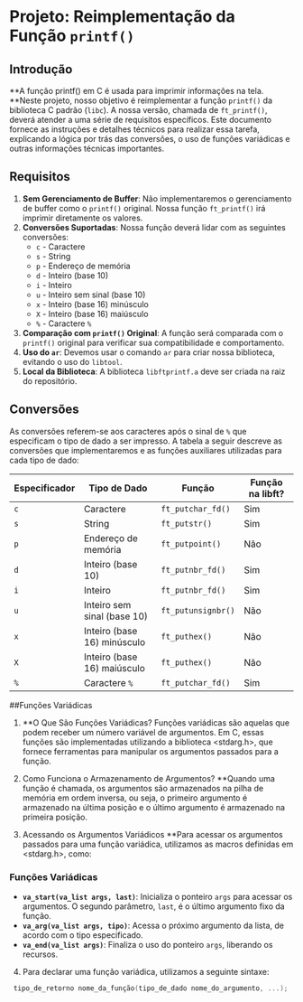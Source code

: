 # Projeto: Reimplementação da Função `printf()`

## Introdução
**A função printf() em C é usada para imprimir informações na tela.
**Neste projeto, nosso objetivo é reimplementar a função `printf()` da biblioteca C padrão (`libc`). A nossa versão, chamada de `ft_printf()`, deverá atender a uma série de requisitos específicos. Este documento fornece as instruções e detalhes técnicos para realizar essa tarefa, explicando a lógica por trás das conversões, o uso de funções variádicas e outras informações técnicas importantes.

## Requisitos
1. **Sem Gerenciamento de Buffer**: Não implementaremos o gerenciamento de buffer como o `printf()` original. Nossa função `ft_printf()` irá imprimir diretamente os valores.
2. **Conversões Suportadas**: Nossa função deverá lidar com as seguintes conversões:
   - `c` - Caractere
   - `s` - String
   - `p` - Endereço de memória
   - `d` - Inteiro (base 10)
   - `i` - Inteiro
   - `u` - Inteiro sem sinal (base 10)
   - `x` - Inteiro (base 16) minúsculo
   - `X` - Inteiro (base 16) maiúsculo
   - `%` - Caractere `%`
3. **Comparação com `printf()` Original**: A função será comparada com o `printf()` original para verificar sua compatibilidade e comportamento.
4. **Uso do `ar`**: Devemos usar o comando `ar` para criar nossa biblioteca, evitando o uso do `libtool`.
5. **Local da Biblioteca**: A biblioteca `libftprintf.a` deve ser criada na raiz do repositório.

## Conversões
As conversões referem-se aos caracteres após o sinal de `%` que especificam o tipo de dado a ser impresso. A tabela a seguir descreve as conversões que implementaremos e as funções auxiliares utilizadas para cada tipo de dado:

| Especificador | Tipo de Dado                    | Função             | Função na libft?  |
|---------------|----------------------------------|--------------------|-------------------|
| `c`           | Caractere                        | `ft_putchar_fd()`  | Sim               |
| `s`           | String                           | `ft_putstr()`      | Sim               |
| `p`           | Endereço de memória              | `ft_putpoint()`    | Não               |
| `d`           | Inteiro (base 10)                | `ft_putnbr_fd()`   | Sim               |
| `i`           | Inteiro                          | `ft_putnbr_fd()`   | Sim               |
| `u`           | Inteiro sem sinal (base 10)      | `ft_putunsignbr()` | Não               |
| `x`           | Inteiro (base 16) minúsculo      | `ft_puthex()`      | Não               |
| `X`           | Inteiro (base 16) maiúsculo      | `ft_puthex()`      | Não               |
| `%`           | Caractere `%`                    | `ft_putchar_fd()`  | Sim               |

##Funções Variádicas
1. **O Que São Funções Variádicas?
Funções variádicas são aquelas que podem receber um número variável de argumentos. Em C, essas funções são implementadas utilizando a biblioteca <stdarg.h>, que fornece ferramentas para manipular os argumentos passados para a função.

2. Como Funciona o Armazenamento de Argumentos?
**Quando uma função é chamada, os argumentos são armazenados na pilha de memória em ordem inversa, ou seja, o primeiro argumento é armazenado na última posição e o último argumento é armazenado na primeira posição.

3. Acessando os Argumentos Variádicos
**Para acessar os argumentos passados para uma função variádica, utilizamos as macros definidas em <stdarg.h>, como:

### Funções Variádicas

- **`va_start(va_list args, last)`**: Inicializa o ponteiro `args` para acessar os argumentos. O segundo parâmetro, `last`, é o último argumento fixo da função.
- **`va_arg(va_list args, tipo)`**: Acessa o próximo argumento da lista, de acordo com o tipo especificado.
- **`va_end(va_list args)`**: Finaliza o uso do ponteiro `args`, liberando os recursos.


4. Para declarar uma função variádica, utilizamos a seguinte sintaxe:
  ```c
   tipo_de_retorno nome_da_função(tipo_de_dado nome_do_argumento, ...);
